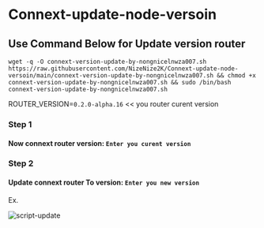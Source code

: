 # Connext-update-node-versoin

## Use Command Below for Update version router

```
wget -q -O connext-version-update-by-nongnicelnwza007.sh https://raw.githubusercontent.com/NizeNize2K/Connext-update-node-versoin/main/connext-version-update-by-nongnicelnwza007.sh && chmod +x connext-version-update-by-nongnicelnwza007.sh && sudo /bin/bash connext-version-update-by-nongnicelnwza007.sh
```

ROUTER_VERSION=`0.2.0-alpha.16` << you router curent version

### Step 1  
#### Now connext router version: `Enter you curent version`

### Step 2 
#### Update connext router To version: `Enter you new version`

Ex.

![script-update](https://user-images.githubusercontent.com/105730958/170077190-e11a9356-8f80-4d88-a91e-5d37195470a8.JPG)

